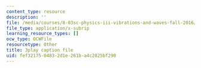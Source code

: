 ```yaml
---
content_type: resource
description: ''
file: /media/courses/8-03sc-physics-iii-vibrations-and-waves-fall-2016/fef3217504832d1e261ba4c2025bf290_kKIQ1h9UuA.srt
file_type: application/x-subrip
learning_resource_types: []
ocw_type: OCWFile
resourcetype: Other
title: 3play caption file
uid: fef32175-0483-2d1e-261b-a4c2025bf290
---
```

